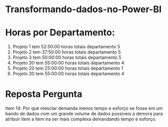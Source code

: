 # Transformando-dados-no-Power-BI

# Horas por Departamento:
1. Projeto 1 tem 52:50:00 horas totais        departamento 5
2. Projeto 2 tem 37:50:00 horas totais        departamento 5
3. Projeto 3 tem 50:00:00 horas totais        departamento 5
4. Projeto 30 tem 55:00:00 horas totais       departamento 4
5. Projeto 20 tem 25:00:00 horas totais       departamento 1
6. Projeto 30 tem 55:00:00 horas totais       departamento 4

# Reposta Pergunta
Item 14: Por que mesclar demanda menos tempo e esforço se fosse em um bando de dados com um grande volume de dados possíveis a demora para atribuir item a item ira ser mais complexa demandando tempo e esforço.
